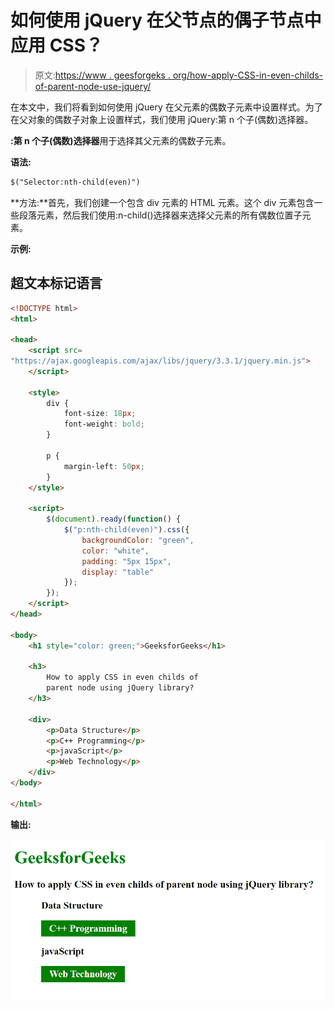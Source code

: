 # 如何使用 jQuery 在父节点的偶子节点中应用 CSS？

> 原文:[https://www . geesforgeks . org/how-apply-CSS-in-even-childs-of-parent-node-use-jquery/](https://www.geeksforgeeks.org/how-to-apply-css-in-even-childs-of-parent-node-using-jquery/)

在本文中，我们将看到如何使用 jQuery 在父元素的偶数子元素中设置样式。为了在父对象的偶数子对象上设置样式，我们使用 jQuery:第 n 个子(偶数)选择器。

**:第 n 个子(偶数)选择器**用于选择其父元素的偶数子元素。

**语法:**

```html
$("Selector:nth-child(even)")
```

**方法:**首先，我们创建一个包含 div 元素的 HTML 元素。这个 div 元素包含一些段落元素，然后我们使用:n-child()选择器来选择父元素的所有偶数位置子元素。

**示例:**

## 超文本标记语言

```html
<!DOCTYPE html>
<html>

<head>
    <script src=
"https://ajax.googleapis.com/ajax/libs/jquery/3.3.1/jquery.min.js">
    </script>

    <style>
        div {
            font-size: 18px;
            font-weight: bold;
        }

        p {
            margin-left: 50px;
        }
    </style>

    <script>
        $(document).ready(function() {
            $("p:nth-child(even)").css({
                backgroundColor: "green",
                color: "white",
                padding: "5px 15px",
                display: "table"
            });
        });
    </script>
</head>

<body>
    <h1 style="color: green;">GeeksforGeeks</h1>

    <h3>
        How to apply CSS in even childs of 
        parent node using jQuery library?
    </h3>

    <div>
        <p>Data Structure</p>
        <p>C++ Programming</p>
        <p>javaScript</p>
        <p>Web Technology</p>
    </div>
</body>

</html>
```

**输出:**

![](img/61f288ed3583fc3de111f84700683c9a.png)